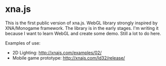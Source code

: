 # xna.js
This is the first public version of xna.js. WebGL library strongly inspired by XNA/Monogame framework.
The library is in the early stages. I'm writing it because I want to learn WebGL and create some demo. Still a lot to do here.

Examples of use:
* 2D Lighting: http://xnajs.com/examples/02/
* Mobile game prototype: http://xnajs.com/ld32/release/
